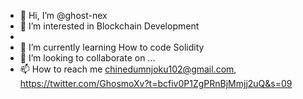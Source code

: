 - 👋 Hi, I’m @ghost-nex
- 👀 I’m interested in Blockchain Development
-
- 🌱 I’m currently learning How to code Solidity
- 💞️ I’m looking to collaborate on ...
- 📫 How to reach me chinedumnjoku102@gmail.com, https://twitter.com/GhosmoXv?t=bcfiv0P1ZgPRnBjMmjj2uQ&s=09

<!---
ghost-nex/ghost-nex is a ✨ special ✨ repository because its `README.md` (this file) appears on your GitHub profile.
You can click the Preview link to take a look at your changes.
--->
